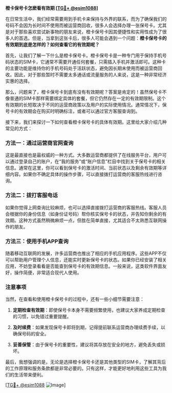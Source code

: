 **橙卡保号卡怎麽看有效期 [[TG💪+ @esim1088](https://t.me/s/esim1088)]**

在日常生活中，我们经常需要用到手机卡来保持与外界的联系，而为了确保我们的号码不会因为长时间不使用而被运营商回收，很多人会选择办理一张保号卡。尤其是对于那些喜欢尝试新事物的朋友来说，橙卡保号卡因其便捷性和实用性成为了很多人的首选。但是，当拿到这张卡后，很多人可能会遇到一个问题：**橙卡保号卡的有效期到底是怎样的？如何查看它的有效期呢？**

首先，让我们了解一下什么是橙卡保号卡。橙卡保号卡是一种专门用于保持手机号码状态的SIM卡，它通常不需要开通任何套餐，只需插入手机并激活即可。这种卡的主要功能是维持你的手机号码处于活跃状态，避免因长期未使用而被运营商回收。因此，对于那些暂时不需要太多通话或流量服务的人来说，这是一种非常经济实惠的选择。

那么，问题来了，橙卡保号卡到底有没有有效期呢？答案是肯定的！虽然保号卡不像普通的SIM卡那样需要绑定具体的套餐，但它仍然存在一定的有效期限制。这个有效期的长短取决于不同的运营商政策以及用户的实际使用情况。通常情况下，保号卡的有效期会在购买时明确标注，或者可以通过官方客服查询到。

接下来，我们来探讨一下如何查看橙卡保号卡的具体有效期。这里给大家介绍几种常见的方式：

### 方法一：通过运营商官网查询

这是最直接也是最权威的一种方式。大多数运营商都提供了在线服务平台，用户可以通过登录自己的账户，在“我的服务”或“账户信息”栏目中找到关于保号卡的相关信息。通常在这里，你可以看到保号卡的激活时间、当前状态以及剩余有效期等详细内容。如果你不确定具体的操作步骤，可以直接拨打运营商的客服热线进行咨询。

### 方法二：拨打客服电话

如果你觉得上网查询比较麻烦，也可以选择直接拨打运营商的客服热线。客服人员会根据你的身份信息（如身份证号码）帮你核实保号卡的状态，并告知你剩余的有效期。这种方式虽然稍微麻烦一点，但胜在简单直接，尤其适合不太熟悉互联网操作的朋友。

### 方法三：使用手机APP查询

随着移动互联网的发展，许多运营商也推出了相应的手机应用程序。这些APP不仅可以帮助用户管理个人信息，还能实时更新保号卡的状态。如果你已经安装了相关应用，不妨登录看看是否能查到保号卡的有效期信息。一般来说，这类软件界面友好，操作简便，非常适合现代人使用。

### 注意事项

当然，在查看和使用橙卡保号卡的过程中，还有一些小细节需要注意：

1. **定期检查有效期**：即使保号卡本身不需要频繁使用，也建议大家养成定期检查的习惯，以免错过重要提醒。
   
2. **及时续费**：如果发现保号卡即将到期，记得提前联系运营商办理续费手续，以确保号码的安全。

3. **妥善保管**：由于保号卡的重要性，建议将其存放在安全的地方，避免丢失或损坏。

最后，我想强调的是，无论是选择橙卡保号卡还是其他类型的SIM卡，了解其背后的工作原理和服务条款都是非常必要的。只有这样，才能更好地利用这些工具为我们的生活带来便利。

[[TG💪+ @esim1088](https://t.me/s/esim1088) ![Image](https://i.postimg.cc/4NQfJmqS/Snipaste-2025-05-13-00-14-12.png)]